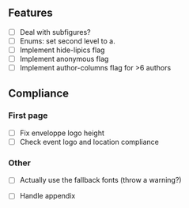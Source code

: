 
## Features

- [ ] Deal with subfigures?
- [ ] Enums: set second level to a.
- [ ] Implement hide-lipics flag
- [ ] Implement anonymous flag
- [ ] Implement author-columns flag for >6 authors

## Compliance

### First page

- [ ] Fix enveloppe logo height
- [ ] Check event logo and location compliance

### Other

- [ ] Actually use the fallback fonts (throw a warning?)
- [ ] Handle appendix


